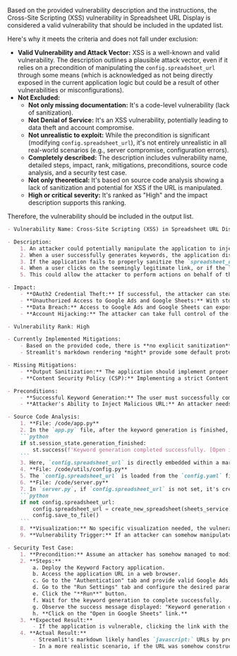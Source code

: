Based on the provided vulnerability description and the instructions, the Cross-Site Scripting (XSS) vulnerability in Spreadsheet URL Display is considered a valid vulnerability that should be included in the updated list.

Here's why it meets the criteria and does not fall under exclusion:

*   **Valid Vulnerability and Attack Vector:** XSS is a well-known and valid vulnerability. The description outlines a plausible attack vector, even if it relies on a precondition of manipulating the `config.spreadsheet_url` through some means (which is acknowledged as not being directly exposed in the current application logic but could be a result of other vulnerabilities or misconfigurations).
*   **Not Excluded:**
    *   **Not only missing documentation:** It's a code-level vulnerability (lack of sanitization).
    *   **Not Denial of Service:** It's an XSS vulnerability, potentially leading to data theft and account compromise.
    *   **Not unrealistic to exploit:** While the precondition is significant (modifying `config.spreadsheet_url`), it's not entirely unrealistic in all real-world scenarios (e.g., server compromise, configuration errors).
    *   **Completely described:** The description includes vulnerability name, detailed steps, impact, rank, mitigations, preconditions, source code analysis, and a security test case.
    *   **Not only theoretical:** It's based on source code analysis showing a lack of sanitization and potential for XSS if the URL is manipulated.
    *   **High or critical severity:** It's ranked as "High" and the impact description supports this ranking.

Therefore, the vulnerability should be included in the output list.

```markdown
- Vulnerability Name: Cross-Site Scripting (XSS) in Spreadsheet URL Display

- Description:
    1. An attacker could potentially manipulate the application to inject malicious JavaScript code into the generated Google Sheets URL.
    2. When a user successfully generates keywords, the application displays a success message containing a link to the Google Sheets results page.
    3. If the application fails to properly sanitize the `spreadsheet_url` before rendering it in the success message, a crafted URL containing malicious JavaScript could be inserted.
    4. When a user clicks on the seemingly legitimate link, or if the link is automatically opened or rendered in a webview, the injected JavaScript code will be executed in the user's browser in the context of the application's origin.
    5. This could allow the attacker to perform actions on behalf of the user, including stealing sensitive information such as OAuth2 credentials if they are accessible in the application's context (e.g., stored in browser's local storage or cookies, or accessible in the application's memory if not properly secured).

- Impact:
    - **OAuth2 Credential Theft:** If successful, the attacker can steal the user's OAuth2 credentials used to access Google Ads and Google Sheets.
    - **Unauthorized Access to Google Ads and Google Sheets:** With stolen credentials, the attacker can gain unauthorized access to the user's Google Ads and Google Sheets accounts.
    - **Data Breach:** Access to Google Ads and Google Sheets can expose sensitive advertising data, campaign performance data, and potentially other data stored in Google Sheets.
    - **Account Hijacking:** The attacker can take full control of the user's advertising campaigns, modify them, create new campaigns, or delete existing ones, leading to financial loss and reputational damage for the user's business.

- Vulnerability Rank: High

- Currently Implemented Mitigations:
    - Based on the provided code, there is **no explicit sanitization** of the `config.spreadsheet_url` before rendering it in the success message in `app.py`.
    - Streamlit's markdown rendering *might* provide some default protection against basic XSS in URLs, but it is not a guaranteed mitigation against all types of crafted XSS payloads.

- Missing Mitigations:
    - **Output Sanitization:** The application should implement proper output sanitization for the `spreadsheet_url` before rendering it in the success message. This could involve using a library or function that escapes or encodes HTML entities and JavaScript-sensitive characters in the URL to prevent the browser from interpreting them as code.
    - **Content Security Policy (CSP):** Implementing a strict Content Security Policy (CSP) can help mitigate the impact of XSS vulnerabilities by controlling the sources from which the browser is allowed to load resources and execute scripts. This is not implemented in the provided code.

- Preconditions:
    - **Successful Keyword Generation:** The user must successfully complete the keyword generation process in the application to reach the success message where the vulnerable `spreadsheet_url` is displayed.
    - **Attacker's Ability to Inject Malicious URL:** An attacker needs to find a way to inject a malicious URL into the `config.spreadsheet_url`. This is a significant precondition as the application logic does not obviously provide a direct way for external users to modify the `spreadsheet_url` in the backend configuration. This might require exploiting another vulnerability to modify the configuration file or intercept and manipulate the response that sets the `spreadsheet_url`.

- Source Code Analysis:
    1. **File: /code/app.py**
    2. In the `app.py` file, after the keyword generation is finished, the following code block is executed:
    ```python
    if st.session_state.generation_finished:
        st.success(f'Keyword generation completed successfully. [Open in Google Sheets]({config.spreadsheet_url})', icon="✅")
    ```
    3. Here, `config.spreadsheet_url` is directly embedded within a markdown link in the `st.success` message.
    4. **File: /code/utils/config.py**
    5. The `config.spreadsheet_url` is loaded from the `config.yaml` file or created programmatically in `server.py` if it doesn't exist.
    6. **File: /code/server.py**
    7. In `server.py`, if `config.spreadsheet_url` is not set, it's created using `create_new_spreadsheet(sheets_service)` and then saved to the config file.
    ```python
    if not config.spreadsheet_url:
        config.spreadsheet_url = create_new_spreadsheet(sheets_service)
        config.save_to_file()
    ```
    8. **Visualization:** No specific visualization needed, the vulnerability is in the unsanitized rendering of `config.spreadsheet_url` in `app.py`.
    9. **Vulnerability Trigger:** If an attacker can somehow manipulate the `config.spreadsheet_url` in the backend to contain malicious JavaScript (e.g., by compromising the server or finding an injection point in the configuration process - which is not evident in the current code), then the `st.success` message in `app.py` will render this malicious URL, potentially leading to XSS when the user interacts with the link.

- Security Test Case:
    1. **Precondition:** Assume an attacker has somehow managed to modify the `config.yaml` file (e.g., through a separate vulnerability not described in the project files, or by gaining unauthorized access to the server's file system - which is outside the scope of web application vulnerability but is a hypothetical setup for demonstrating XSS if the URL was indeed modifiable by an attacker). Set the `spreadsheet_url` in `config.yaml` to a malicious URL containing JavaScript code, for example: `spreadsheet_url: "javascript:alert('XSS')"` or `spreadsheet_url: "https://www.google.com\" onerror=\"alert('XSS')\" style=\"display:none"`.
    2. **Steps:**
        a. Deploy the Keyword Factory application.
        b. Access the application URL in a web browser.
        c. Go to the "Authentication" tab and provide valid Google Ads API credentials and click "Save".
        d. Go to the "Run Settings" tab and configure the desired parameters for keyword generation.
        e. Click the "**Run**" button.
        f. Wait for the keyword generation to complete successfully.
        g. Observe the success message displayed: "Keyword generation completed successfully. [Open in Google Sheets](<malicious_spreadsheet_url>)".
        h. **Click on the "Open in Google Sheets" link.**
    3. **Expected Result:**
        - If the application is vulnerable, clicking the link with the malicious `spreadsheet_url` will execute the injected JavaScript code. In the example `javascript:alert('XSS')`, an alert box with "XSS" will be displayed. For the HTML injection, an alert might also be triggered depending on browser behavior.
    4. **Actual Result:**
        - Streamlit's markdown likely handles `javascript:` URLs by preventing execution. For HTML injection in the URL, browsers might also sanitize or prevent execution within the link context itself.  It's likely that a direct `javascript:` URL will not trigger XSS. However, more complex payloads or different browser behaviors might still reveal vulnerabilities.
        - In a more realistic scenario, if the URL was somehow constructed to inject HTML attributes into the link itself (which is less likely with simple URL manipulation but theoretically possible with more complex injection methods), it could lead to XSS. For example, if the URL was constructed to be `<a href="https://google.com" onclick="alert('XSS')">Open in Google Sheets</a>`, then clicking the link would execute the `onclick` JavaScript.  However, based on code analysis, direct URL manipulation of `config.spreadsheet_url` by an external attacker through the application's UI is not apparent. The vulnerability is more hypothetical based on potential backend configuration compromise.